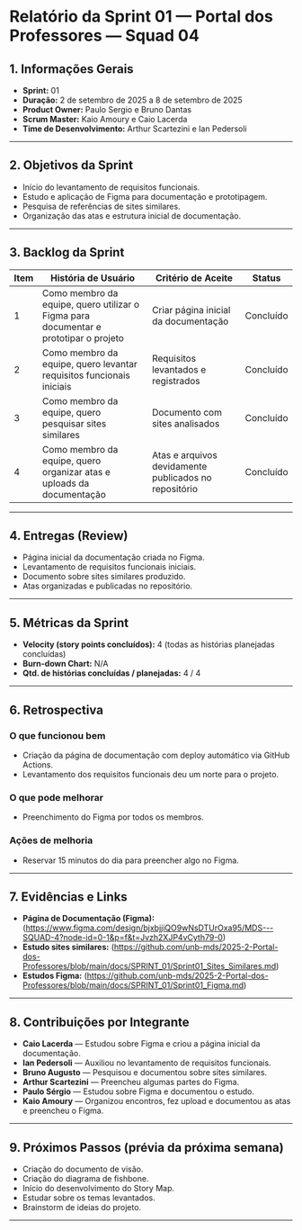 # Relatório da Sprint 01 — Portal dos Professores — Squad 04

## 1. Informações Gerais

* **Sprint:** 01  
* **Duração:** 2 de setembro de 2025 a 8 de setembro de 2025  
* **Product Owner:** Paulo Sergio e Bruno Dantas  
* **Scrum Master:** Kaio Amoury e Caio Lacerda  
* **Time de Desenvolvimento:** Arthur Scartezini e Ian Pedersoli  

---

## 2. Objetivos da Sprint

* Início do levantamento de requisitos funcionais.  
* Estudo e aplicação de Figma para documentação e prototipagem.  
* Pesquisa de referências de sites similares.  
* Organização das atas e estrutura inicial de documentação.  

---

## 3. Backlog da Sprint

| Item | História de Usuário | Critério de Aceite | Status |
| ---- | ------------------- | ----------------- | ------- |
| 1 | Como membro da equipe, quero utilizar o Figma para documentar e prototipar o projeto | Criar página inicial da documentação | Concluído |
| 2 | Como membro da equipe, quero levantar requisitos funcionais iniciais | Requisitos levantados e registrados | Concluído |
| 3 | Como membro da equipe, quero pesquisar sites similares | Documento com sites analisados | Concluído |
| 4 | Como membro da equipe, quero organizar atas e uploads da documentação | Atas e arquivos devidamente publicados no repositório | Concluído |

---

## 4. Entregas (Review)

* Página inicial da documentação criada no Figma.  
* Levantamento de requisitos funcionais iniciais.  
* Documento sobre sites similares produzido.  
* Atas organizadas e publicadas no repositório.  

---

## 5. Métricas da Sprint

* **Velocity (story points concluídos):** 4 (todas as histórias planejadas concluídas)  
* **Burn-down Chart:** N/A  
* **Qtd. de histórias concluídas / planejadas:** 4 / 4  

---

## 6. Retrospectiva

### O que funcionou bem
* Criação da página de documentação com deploy automático via GitHub Actions.  
* Levantamento dos requisitos funcionais deu um norte para o projeto.  

### O que pode melhorar
* Preenchimento do Figma por todos os membros.  

### Ações de melhoria
* Reservar 15 minutos do dia para preencher algo no Figma.  

---

## 7. Evidências e Links

* **Página de Documentação (Figma):** (https://www.figma.com/design/bjxbjjiQO9wNsDTUrOxa95/MDS---SQUAD-4?node-id=0-1&p=f&t=Jvzh2XJP4vCyth79-0)
* **Estudo sites similares:** (https://github.com/unb-mds/2025-2-Portal-dos-Professores/blob/main/docs/SPRINT_01/Sprint01_Sites_Similares.md)  
* **Estudos Figma:** (https://github.com/unb-mds/2025-2-Portal-dos-Professores/blob/main/docs/SPRINT_01/Sprint01_Figma.md) 

---

## 8. Contribuições por Integrante

- **Caio Lacerda** — Estudou sobre Figma e criou a página inicial da documentação.   
- **Ian Pedersoli** — Auxiliou no levantamento de requisitos funcionais.  
- **Bruno Augusto** — Pesquisou e documentou sobre sites similares. 
- **Arthur Scartezini** — Preencheu algumas partes do Figma.  
- **Paulo Sérgio** — Estudou sobre Figma e documentou o estudo. 
- **Kaio Amoury** — Organizou encontros, fez upload e documentou as atas e preencheu o Figma.  

---

## 9. Próximos Passos (prévia da próxima semana)

- Criação do documento de visão.  
- Criação do diagrama de fishbone.  
- Início do desenvolvimento do Story Map.  
- Estudar sobre os temas levantados.  
- Brainstorm de ideias do projeto.  

---
